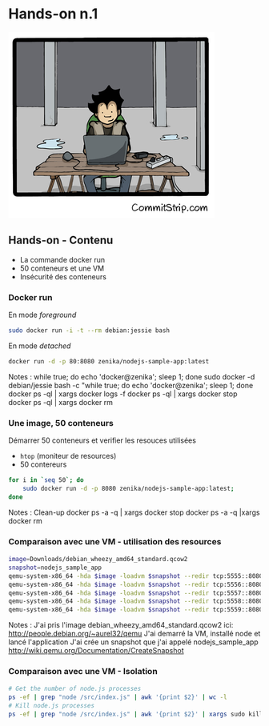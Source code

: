 # Hands-on n.1

![](ressources/images/hands-on-1.png)



## Hands-on - Contenu

- La commande docker run
- 50 conteneurs et une VM
- Insécurité des conteneurs



### Docker run

En mode *foreground*
```bash
sudo docker run -i -t --rm debian:jessie bash
```

En mode *detached*
```bash
docker run -d -p 80:8080 zenika/nodejs-sample-app:latest
```


Notes :
while true; do echo 'docker@zenika'; sleep 1; done
sudo docker -d debian/jessie bash -c "while true; do echo 'docker@zenika'; sleep 1; done
docker ps -ql | xargs docker logs -f
docker ps -ql | xargs docker stop
docker ps -ql | xargs docker rm



### Une image, 50 conteneurs
Démarrer 50 conteneurs et verifier les resouces utilisées

* ``htop`` (moniteur de resources)
* 50 contereurs
```bash
for i in `seq 50`; do
    sudo docker run -d -p 8080 zenika/nodejs-sample-app:latest;
done
```


Notes :
Clean-up
docker ps -a -q | xargs docker stop
docker ps -a -q |xargs docker rm



### Comparaison avec une VM - utilisation des resources

```bash
image=Downloads/debian_wheezy_amd64_standard.qcow2
snapshot=nodejs_sample_app
qemu-system-x86_64 -hda $image -loadvm $snapshot --redir tcp:5555::8080 -nographic 
qemu-system-x86_64 -hda $image -loadvm $snapshot --redir tcp:5556::8080 -nographic
qemu-system-x86_64 -hda $image -loadvm $snapshot --redir tcp:5557::8080 -nographic
qemu-system-x86_64 -hda $image -loadvm $snapshot --redir tcp:5558::8080 -nographic
qemu-system-x86_64 -hda $image -loadvm $snapshot --redir tcp:5559::8080 -nographic
```

Notes :
J'ai pris l'image debian_wheezy_amd64_standard.qcow2 ici: http://people.debian.org/~aurel32/qemu
J'ai demarré la VM, installé node et lancé l'application
J'ai crée un snapshot que j'ai appelé nodejs_sample_app http://wiki.qemu.org/Documentation/CreateSnapshot



### Comparaison avec une VM - Isolation

```bash
# Get the number of node.js processes
ps -ef | grep "node /src/index.js" | awk '{print $2}' | wc -l
# Kill node.js processes
ps -ef | grep "node /src/index.js" | awk '{print $2}' | xargs sudo kill
```
